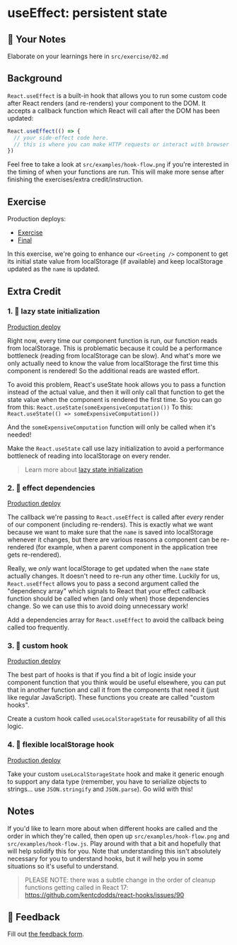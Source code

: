 # useEffect: persistent state

## 📝 Your Notes

Elaborate on your learnings here in `src/exercise/02.md`

## Background

`React.useEffect` is a built-in hook that allows you to run some custom code
after React renders (and re-renders) your component to the DOM. It accepts a
callback function which React will call after the DOM has been updated:

```javascript
React.useEffect(() => {
  // your side-effect code here.
  // this is where you can make HTTP requests or interact with browser APIs.
})
```

Feel free to take a look at `src/examples/hook-flow.png` if you're interested in
the timing of when your functions are run. This will make more sense after
finishing the exercises/extra credit/instruction.

## Exercise

Production deploys:

- [Exercise](https://react-hooks.netlify.app/isolated/exercise/02.js)
- [Final](https://react-hooks.netlify.app/isolated/final/02.js)

In this exercise, we're going to enhance our `<Greeting />` component to get its
initial state value from localStorage (if available) and keep localStorage
updated as the `name` is updated.

## Extra Credit

### 1. 💯 lazy state initialization

[Production deploy](https://react-hooks.netlify.app/isolated/final/02.extra-1.js)

Right now, every time our component function is run, our function reads from
localStorage. This is problematic because it could be a performance bottleneck
(reading from localStorage can be slow). And what's more we only actually need
to know the value from localStorage the first time this component is rendered!
So the additional reads are wasted effort.

To avoid this problem, React's useState hook allows you to pass a function
instead of the actual value, and then it will only call that function to get the
state value when the component is rendered the first time. So you can go from
this: `React.useState(someExpensiveComputation())` To this:
`React.useState(() => someExpensiveComputation())`

And the `someExpensiveComputation` function will only be called when it's
needed!

Make the `React.useState` call use lazy initialization to avoid a performance
bottleneck of reading into localStorage on every render.

> Learn more about [lazy state initialization](https://kentcdodds.com/blog/use-state-lazy-initialization-and-function-updates)

### 2. 💯 effect dependencies

[Production deploy](https://react-hooks.netlify.app/isolated/final/02.extra-2.js)

The callback we're passing to `React.useEffect` is called after _every_ render
of our component (including re-renders). This is exactly what we want because we
want to make sure that the `name` is saved into localStorage whenever it
changes, but there are various reasons a component can be re-rendered (for
example, when a parent component in the application tree gets re-rendered).

Really, we _only_ want localStorage to get updated when the `name` state
actually changes. It doesn't need to re-run any other time. Luckily for us,
`React.useEffect` allows you to pass a second argument called the "dependency
array" which signals to React that your effect callback function should be
called when (and only when) those dependencies change. So we can use this to
avoid doing unnecessary work!

Add a dependencies array for `React.useEffect` to avoid the callback being
called too frequently.

### 3. 💯 custom hook

[Production deploy](https://react-hooks.netlify.app/isolated/final/02.extra-3.js)

The best part of hooks is that if you find a bit of logic inside your component
function that you think would be useful elsewhere, you can put that in another
function and call it from the components that need it (just like regular
JavaScript). These functions you create are called "custom hooks".

Create a custom hook called `useLocalStorageState` for reusability of all this
logic.

### 4. 💯 flexible localStorage hook

[Production deploy](https://react-hooks.netlify.app/isolated/final/02.extra-4.js)

Take your custom `useLocalStorageState` hook and make it generic enough to
support any data type (remember, you have to serialize objects to strings... use
`JSON.stringify` and `JSON.parse`). Go wild with this!

## Notes

If you'd like to learn more about when different hooks are called and the order
in which they're called, then open up `src/examples/hook-flow.png` and
`src/examples/hook-flow.js`. Play around with that a bit and hopefully that will
help solidify this for you. Note that understanding this isn't absolutely
necessary for you to understand hooks, but it _will_ help you in some situations
so it's useful to understand.

> PLEASE NOTE: there was a subtle change in the order of cleanup functions
> getting called in React 17:
> https://github.com/kentcdodds/react-hooks/issues/90

## 🦉 Feedback

Fill out
[the feedback form](https://ws.kcd.im/?ws=React%20Hooks%20%F0%9F%8E%A3&e=02%3A%20useEffect%3A%20persistent%20state&em=ccking37%40gmail.com).
